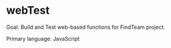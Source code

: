 # webTest

Goal: Build and Test web-based functions for FindTeam project.

Primary language: JavaScript
